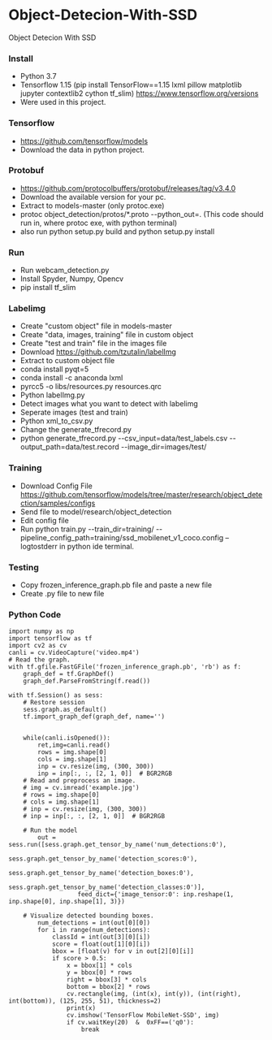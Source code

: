 # Object-Detecion-With-SSD
Object Detecion With SSD

### Install
- Python 3.7
- Tensorflow 1.15 (pip install TensorFlow==1.15 lxml pillow matplotlib jupyter contextlib2 cython tf_slim) https://www.tensorflow.org/versions
-  Were used in this project.

### Tensorflow
- https://github.com/tensorflow/models
- Download the data in python project.

### Protobuf
- https://github.com/protocolbuffers/protobuf/releases/tag/v3.4.0
- Download the available version for your pc.
- Extract to models-master (only protoc.exe)
- protoc object_detection/protos/*.proto --python_out=. (This code should run in, where protoc exe, with python terminal)
- also run python setup.py build and python setup.py install

### Run
- Run webcam_detection.py
- Install Spyder, Numpy, Opencv
- pip install tf_slim

### Labelimg
- Create "custom object" file in models-master
- Create "data, images, training" file in custom object
- Create "test and train" file in the images file
- Download https://github.com/tzutalin/labelImg
- Extract to custom object file
- conda install pyqt=5 
- conda install -c anaconda lxml
- pyrcc5 -o libs/resources.py resources.qrc
- Python labelImg.py
- Detect images what you want to detect with labelimg
- Seperate images (test and train)
- Python xml_to_csv.py
- Change the generate_tfrecord.py
- python generate_tfrecord.py --csv_input=data/test_labels.csv --output_path=data/test.record --image_dir=images/test/

### Training

- Download Config File https://github.com/tensorflow/models/tree/master/research/object_detection/samples/configs
- Send file to model/research/object_detection
- Edit config file
- Run python train.py --train_dir=training/ --pipeline_config_path=training/ssd_mobilenet_v1_coco.config –logtostderr in python ide terminal.

### Testing
- Copy frozen_inference_graph.pb file and paste a new file
- Create .py file to new file

### Python Code
    import numpy as np
    import tensorflow as tf
    import cv2 as cv
    canli = cv.VideoCapture('video.mp4')
    # Read the graph.
    with tf.gfile.FastGFile('frozen_inference_graph.pb', 'rb') as f:
        graph_def = tf.GraphDef()
        graph_def.ParseFromString(f.read())

    with tf.Session() as sess:
        # Restore session
        sess.graph.as_default()
        tf.import_graph_def(graph_def, name='')


        while(canli.isOpened()):
            ret,img=canli.read()     
            rows = img.shape[0]
            cols = img.shape[1]
            inp = cv.resize(img, (300, 300))
            inp = inp[:, :, [2, 1, 0]]  # BGR2RGB 
        # Read and preprocess an image.
        # img = cv.imread('example.jpg')
        # rows = img.shape[0]
        # cols = img.shape[1]
        # inp = cv.resize(img, (300, 300))
        # inp = inp[:, :, [2, 1, 0]]  # BGR2RGB

        # Run the model
            out = sess.run([sess.graph.get_tensor_by_name('num_detections:0'),
                        sess.graph.get_tensor_by_name('detection_scores:0'),
                        sess.graph.get_tensor_by_name('detection_boxes:0'),
                        sess.graph.get_tensor_by_name('detection_classes:0')],
                       feed_dict={'image_tensor:0': inp.reshape(1, inp.shape[0], inp.shape[1], 3)})

        # Visualize detected bounding boxes.
            num_detections = int(out[0][0])
            for i in range(num_detections):
                classId = int(out[3][0][i])
                score = float(out[1][0][i])
                bbox = [float(v) for v in out[2][0][i]]
                if score > 0.5:
                    x = bbox[1] * cols
                    y = bbox[0] * rows
                    right = bbox[3] * cols
                    bottom = bbox[2] * rows
                    cv.rectangle(img, (int(x), int(y)), (int(right), int(bottom)), (125, 255, 51), thickness=2)
                    print(x)
                    cv.imshow('TensorFlow MobileNet-SSD', img)
                    if cv.waitKey(20)  &  0xFF==('q0'):
                        break








